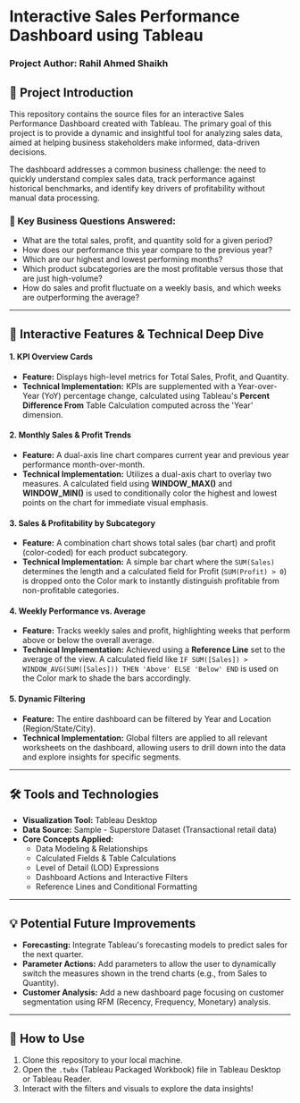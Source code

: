 # Interactive Sales Performance Dashboard using Tableau

### Project Author: Rahil Ahmed Shaikh

## 📜 Project Introduction

This repository contains the source files for an interactive Sales Performance Dashboard created with Tableau. The primary goal of this project is to provide a dynamic and insightful tool for analyzing sales data, aimed at helping business stakeholders make informed, data-driven decisions.

The dashboard addresses a common business challenge: the need to quickly understand complex sales data, track performance against historical benchmarks, and identify key drivers of profitability without manual data processing.

### 🔑 Key Business Questions Answered:
* What are the total sales, profit, and quantity sold for a given period?
* How does our performance this year compare to the previous year?
* Which are our highest and lowest performing months?
* Which product subcategories are the most profitable versus those that are just high-volume?
* How do sales and profit fluctuate on a weekly basis, and which weeks are outperforming the average?

---

## 🎯 Interactive Features & Technical Deep Dive

#### 1. KPI Overview Cards
* **Feature:** Displays high-level metrics for Total Sales, Profit, and Quantity.
* **Technical Implementation:** KPIs are supplemented with a Year-over-Year (YoY) percentage change, calculated using Tableau's **Percent Difference From** Table Calculation computed across the 'Year' dimension.

#### 2. Monthly Sales & Profit Trends
* **Feature:** A dual-axis line chart compares current year and previous year performance month-over-month.
* **Technical Implementation:** Utilizes a dual-axis chart to overlay two measures. A calculated field using **WINDOW_MAX()** and **WINDOW_MIN()** is used to conditionally color the highest and lowest points on the chart for immediate visual emphasis.

#### 3. Sales & Profitability by Subcategory
* **Feature:** A combination chart shows total sales (bar chart) and profit (color-coded) for each product subcategory.
* **Technical Implementation:** A simple bar chart where the `SUM(Sales)` determines the length and a calculated field for Profit (`SUM(Profit) > 0`) is dropped onto the Color mark to instantly distinguish profitable from non-profitable categories.

#### 4. Weekly Performance vs. Average
* **Feature:** Tracks weekly sales and profit, highlighting weeks that perform above or below the overall average.
* **Technical Implementation:** Achieved using a **Reference Line** set to the average of the view. A calculated field like `IF SUM([Sales]) > WINDOW_AVG(SUM([Sales])) THEN 'Above' ELSE 'Below' END` is used on the Color mark to shade the bars accordingly.

#### 5. Dynamic Filtering
* **Feature:** The entire dashboard can be filtered by Year and Location (Region/State/City).
* **Technical Implementation:** Global filters are applied to all relevant worksheets on the dashboard, allowing users to drill down into the data and explore insights for specific segments.

---

## 🛠️ Tools and Technologies

* **Visualization Tool:** Tableau Desktop
* **Data Source:** Sample - Superstore Dataset (Transactional retail data)
* **Core Concepts Applied:**
    * Data Modeling & Relationships
    * Calculated Fields & Table Calculations
    * Level of Detail (LOD) Expressions
    * Dashboard Actions and Interactive Filters
    * Reference Lines and Conditional Formatting

---

## 💡 Potential Future Improvements

* **Forecasting:** Integrate Tableau's forecasting models to predict sales for the next quarter.
* **Parameter Actions:** Add parameters to allow the user to dynamically switch the measures shown in the trend charts (e.g., from Sales to Quantity).
* **Customer Analysis:** Add a new dashboard page focusing on customer segmentation using RFM (Recency, Frequency, Monetary) analysis.

---

## 🚀 How to Use

1.  Clone this repository to your local machine.
2.  Open the `.twbx` (Tableau Packaged Workbook) file in Tableau Desktop or Tableau Reader.
3.  Interact with the filters and visuals to explore the data insights!
